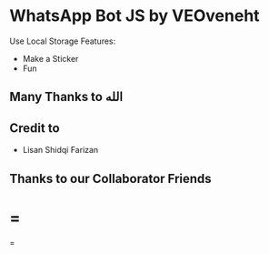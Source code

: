 # WhatsApp Bot JS by VEOveneht
Use Local Storage
Features:
- Make a Sticker
- Fun








## Many Thanks to الله
## Credit to
- Lisan Shidqi Farizan

## Thanks to our Collaborator Friends
= 
= 
= 